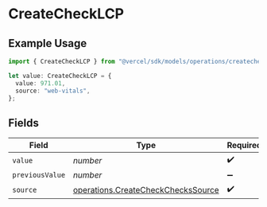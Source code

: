 # CreateCheckLCP

## Example Usage

```typescript
import { CreateCheckLCP } from "@vercel/sdk/models/operations/createcheck.js";

let value: CreateCheckLCP = {
  value: 971.01,
  source: "web-vitals",
};
```

## Fields

| Field                                                                                    | Type                                                                                     | Required                                                                                 | Description                                                                              |
| ---------------------------------------------------------------------------------------- | ---------------------------------------------------------------------------------------- | ---------------------------------------------------------------------------------------- | ---------------------------------------------------------------------------------------- |
| `value`                                                                                  | *number*                                                                                 | :heavy_check_mark:                                                                       | N/A                                                                                      |
| `previousValue`                                                                          | *number*                                                                                 | :heavy_minus_sign:                                                                       | N/A                                                                                      |
| `source`                                                                                 | [operations.CreateCheckChecksSource](../../models/operations/createcheckcheckssource.md) | :heavy_check_mark:                                                                       | N/A                                                                                      |